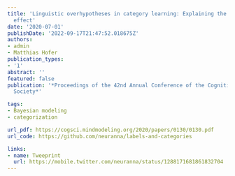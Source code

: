 ```yaml
---
title: 'Linguistic overhypotheses in category learning: Explaining the label advantage
  effect'
date: '2020-07-01'
publishDate: '2022-09-17T21:47:52.018675Z'
authors:
- admin
- Matthias Hofer
publication_types:
- '1'
abstract: ''
featured: false
publication: '*Proceedings of the 42nd Annual Conference of the Cognitive Science
  Society*'

tags:
- Bayesian modeling
- categorization

url_pdf: https://cogsci.mindmodeling.org/2020/papers/0130/0130.pdf
url_code: https://github.com/neuranna/labels-and-categories

links:
- name: Tweeprint
  url: https://mobile.twitter.com/neuranna/status/1288171681861832704
---
```

